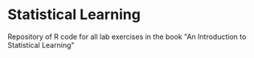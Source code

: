 # Statistical Learning
Repository of R code for all lab exercises in the book "An Introduction to Statistical Learning"
